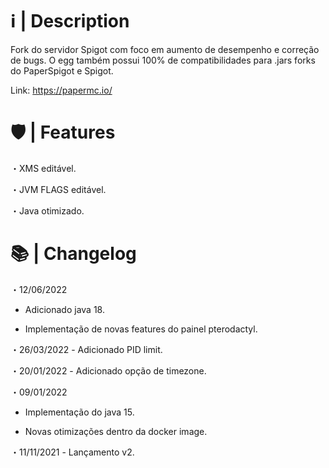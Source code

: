 # ℹ️ | Description

Fork do servidor Spigot com foco em aumento de desempenho e correção de bugs. O egg também possui 100% de compatibilidades para .jars forks do PaperSpigot e Spigot.

Link: https://papermc.io/

# 🛡 | Features

・XMS editável.

・JVM FLAGS editável.

・Java otimizado.


# 📚 | Changelog

・12/06/2022 

- Adicionado java 18.

- Implementação de novas features do painel pterodactyl.

・26/03/2022 - Adicionado PID limit.

・20/01/2022 - Adicionado opção de timezone.

・09/01/2022 
             
- Implementação do java 15.
             
- Novas otimizações dentro da docker image.

・11/11/2021 - Lançamento v2.
